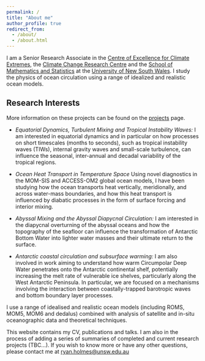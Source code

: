 ```yaml
---
permalink: /
title: "About me"
author_profile: true
redirect_from: 
  - /about/
  - /about.html
---
```


I am a Senior Research Associate in the [Centre of Excellence for
Climate Extremes](http://climateextremes.org.au/), the [Climate Change
Research Centre](http://www.ccrc.unsw.edu.au/) and the [School of
Mathematics and
Statistics](https://www.maths.unsw.edu.au/about/applied-mathematics)
at the [University of New South Wales](https://www.unsw.edu.au/). I
study the physics of ocean circulation using a range of idealized and
realistic ocean models.

## Research Interests

More information on these projects can be found on the
[projects](/projects/) page.

* _Equatorial Dynamics, Turbulent Mixing and Tropical Instability
Waves:_ I am interested in equatorial dynamics and in particular on
how processes on short timescales (months to seconds), such as
tropical instability waves (TIWs), internal gravity waves and
small-scale turbulence, can influence the seasonal, inter-annual and
decadal variability of the tropical regions.

* _Ocean Heat Transport in Temperature Space_ Using novel diagnostics
in the MOM-SIS and ACCESS-OM2 global ocean models, I have been
studying how the ocean transports heat vertically, meridionally, and
across water-mass boundaries, and how this heat transport is
influenced by diabatic processes in the form of surface forcing and
interior mixing.

* _Abyssal Mixing and the Abyssal Diapycnal Circulation:_ I am
interested in the diapycnal overturning of the abyssal oceans and how
the topography of the seafloor can influence the transformation of
Antarctic Bottom Water into lighter water masses and their ultimate
return to the surface.

* _Antarctic coastal circulation and subsurface warming:_ I am also
involved in work aiming to understand how warm Circumpolar Deep Water
penetrates onto the Antarctic continental shelf, potentially
increasing the melt rate of vulnerable ice shelves, particularly along
the West Antarctic Peninsula. In particular, we are focused on a
mechanisms involving the interaction between coastally-trapped
barotropic waves and bottom boundary layer processes.

I use a range of idealised and realistic ocean models (including ROMS,
MOM5, MOM6 and dedalus) combined with analysis of satellite and
in-situ oceanographic data and theoretical techniques.

This website contains my CV, publications and talks. I am also in the
process of adding a series of summaries of completed and current
research projects (TBC...). If you wish to know more or have any other
questions, please contact me at ryan.holmes@unsw.edu.au

